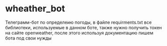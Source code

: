 # wheather_bot

Телеграмм-бот по определеию погоды, в файле requirments.txt все библиотеки, используемые 
в данном боте, также нужно получить токен на сайте openweather, после этого используя
документацию пишем бота под свои нужды
